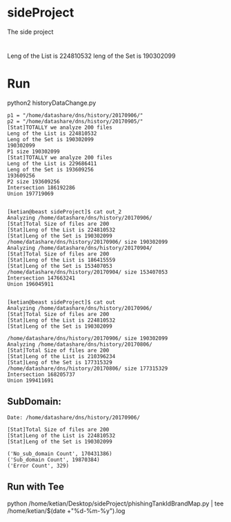 # sideProject
The side project

#
Leng of the List is 224810532
leng of the Set is 190302099


# Run
python2  historyDataChange.py


```
p1 = "/home/datashare/dns/history/20170906/"
p2 = "/home/datashare/dns/history/20170905/"
[Stat]TOTALLY we analyze 200 files
Leng of the List is 224810532
Leng of the Set is 190302099
190302099
P1 size 190302099
[Stat]TOTALLY we analyze 200 files
Leng of the List is 229686411
Leng of the Set is 193609256
193609256
P2 size 193609256
Intersection 186192286
Union 197719069


[ketian@beast sideProject]$ cat out_2
Analyzing /home/datashare/dns/history/20170906/
[Stat]Total Size of files are 200
[Stat]Leng of the List is 224810532
[Stat]Leng of the Set is 190302099
/home/datashare/dns/history/20170906/ size 190302099
Analyzing /home/datashare/dns/history/20170904/
[Stat]Total Size of files are 200
[Stat]Leng of the List is 186415559
[Stat]Leng of the Set is 153407053
/home/datashare/dns/history/20170904/ size 153407053
Intersection 147663241
Union 196045911


[ketian@beast sideProject]$ cat out
Analyzing /home/datashare/dns/history/20170906/
[Stat]Total Size of files are 200
[Stat]Leng of the List is 224810532
[Stat]Leng of the Set is 190302099

/home/datashare/dns/history/20170906/ size 190302099
Analyzing /home/datashare/dns/history/20170806/
[Stat]Total Size of files are 200
[Stat]Leng of the List is 210396234
[Stat]Leng of the Set is 177315329
/home/datashare/dns/history/20170806/ size 177315329
Intersection 168205737
Union 199411691
```

## SubDomain:

```
Date: /home/datashare/dns/history/20170906/

[Stat]Total Size of files are 200
[Stat]Leng of the List is 224810532
[Stat]Leng of the Set is 190302099

('No_sub_domain Count', 170431386)
('Sub_domain Count', 19870384)
('Error Count', 329)
```

## Run with Tee
python /home/ketian/Desktop/sideProject/phishingTankIdBrandMap.py | tee /home/ketian/$(date +"%d-%m-%y").log


